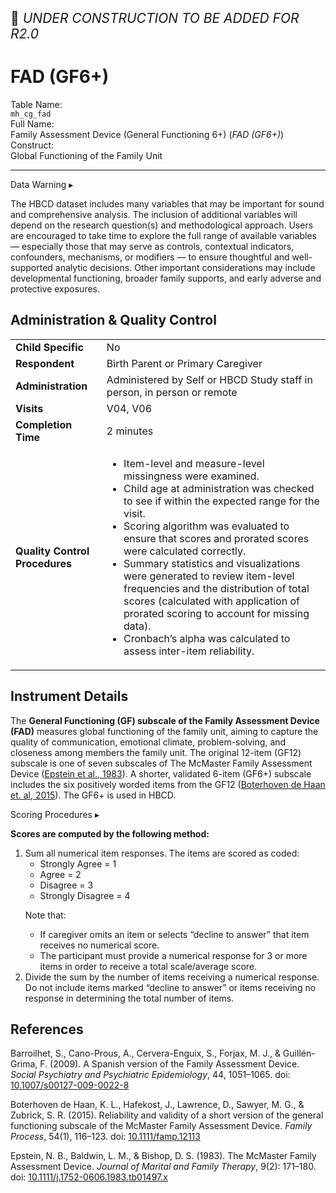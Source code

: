 <p style="font-size: 1.5em;">🚧 <i>UNDER CONSTRUCTION TO BE ADDED FOR R2.0</i> </p>

# FAD (GF6+)
<div class="info-block">
  <div class="info-row">
    <div class="info-label"><i class="fa fa-table"></i> Table Name:</div>
    <div class="info-value"><code>mh_cg_fad</code></div>
  </div>
  <div class="info-row">
    <div class="info-label"><i class="fa-solid fa-maximize"></i> Full Name:</div>
    <div class="info-value">
      Family Assessment Device (General Functioning 6+) (<i>FAD (GF6+)</i>) 
    </div>
  </div>
  <div class="info-row">
    <div class="info-label"><i class="fa-solid fa-tape"></i> Construct:</div>
    <div class="info-value">Global Functioning of the Family Unit</div>
  </div>
</div>

---------------------------------------------

<div id="warning" class="warning-banner" onclick="toggleCollapse(this)">
    <span class="emoji"><i class="fas fa-exclamation-triangle"></i></span>
  <span class="text-with-link">
  <span class="text">Data Warning</i></span>
  <a class="anchor-link" href="#warning" title="Copy link">
  <i class="fa-solid fa-link"></i>
  </a>
  </span>
  <span class="arrow">▸</span>
</div>
<div class="warning-collapsible-content">
<p>The HBCD dataset includes many variables that may be important for sound and comprehensive analysis. The inclusion of additional variables will depend on the research question(s) and methodological approach. Users are encouraged to take time to explore the full range of available variables — especially those that may serve as controls, contextual indicators, confounders, mechanisms, or modifiers — to ensure thoughtful and well-supported analytic decisions. Other important considerations may include developmental functioning, broader family supports, and early adverse and protective exposures.</p>
</div>

## Administration & Quality Control

<table class="table-no-vertical-lines" style="width: 100%; border-collapse: collapse; table-layout: fixed;">
<tbody>
<tr><td><b>Child Specific</b></td>
<td>No </td></tr>
<tr><td><b>Respondent</b></td>
<td>Birth Parent or Primary Caregiver</td></tr>
<tr><td><b>Administration</b></td>
<td style="word-wrap: break-word; white-space: normal;">Administered by Self or HBCD Study staff in person, in person or remote</td></tr>
<tr><td><b>Visits</b></td>
<td>V04, V06</td></tr>
<tr><td><b>Completion Time</b></td>
<td>2 minutes</td></tr>
<tr><td><b>Quality Control Procedures</b></td>
<td style="word-wrap: break-word; white-space: normal;">
    <ul>
  <li>Item-level and measure-level missingness were examined.</li>
  <li>Child age at administration was checked to see if within the expected range for the visit.</li>
  <li>Scoring algorithm was evaluated to ensure that scores and prorated scores were calculated correctly.</li>
  <li>Summary statistics and visualizations were generated to review item-level frequencies and the distribution of total scores (calculated with application of prorated scoring to account for missing data).</li>
  <li>Cronbach’s alpha was calculated to assess inter-item reliability.</li>
</ul>
</td></tr>      
</tbody>
</table>

## Instrument Details

The **General Functioning (GF) subscale of the Family Assessment Device (FAD)** measures global functioning of the family unit, aiming to capture the quality of communication, emotional climate, problem-solving, and closeness among members the family unit. The original 12-item (GF12) subscale is one of seven subscales of The McMaster Family Assessment Device ([Epstein et al., 1983](https://doi.org/10.1111/j.1752-0606.1983.tb01497.x)). A shorter, validated 6-item (GF6+) subscale includes the six positively worded items from the GF12 ([Boterhoven de Haan et. al, 2015](https://doi.org/10.1111/famp.12113)).  The GF6+ is used in HBCD.

<div id="scoring" class="table-banner" onclick="toggleCollapse(this)">
  <span class="emoji"><i class="fa fa-calculator"></i></span>
  <span class="text-with-link">
  <span class="text">Scoring Procedures</span>
  <a class="anchor-link" href="#scoring" title="Copy link">
  <i class="fa-solid fa-link"></i>
  </a>
  </span>
  <span class="arrow">▸</span>
</div>
<div class="collapsible-content">
<p><strong>Scores are computed by the following method:</strong></p>
<ol>
  <li>
    Sum all numerical item responses. The items are scored as coded:
    <ul>
      <li>Strongly Agree = 1</li>
      <li>Agree = 2</li>
      <li>Disagree = 3</li>
      <li>Strongly Disagree = 4</li>
    </ul>
    <p>Note that:</p>
    <ul type="a">
      <li>If caregiver omits an item or selects “decline to answer” that item receives no numerical score.</li>
      <li>The participant must provide a numerical response for 3 or more items in order to receive a total scale/average score.</li>
    </ul>
  </li>
  <li>
    Divide the sum by the number of items receiving a numerical response. Do not include items marked “decline to answer” or items receiving no response in determining the total number of items.
  </li>
</ol>
</div>

## References

<div class="references"> 
<p>Barroilhet, S., Cano-Prous, A., Cervera-Enguix, S., Forjax, M. J., & Guillén-Grima, F. (2009). A Spanish version of the Family Assessment Device. <i>Social Psychiatry and Psychiatric Epidemiology</i>, 44, 1051–1065. doi: <a href="https://doi.org/10.1007/s00127-009-0022-8">10.1007/s00127-009-0022-8</a></p>
<p>Boterhoven de Haan, K. L., Hafekost, J., Lawrence, D., Sawyer, M. G., & Zubrick, S. R. (2015). Reliability and validity of a short version of the general functioning subscale of the McMaster Family Assessment Device. <i>Family Process</i>, 54(1), 116–123. doi: <a href="https://doi.org/10.1111/famp.12113">10.1111/famp.12113</a></p>
<p>Epstein, N. B., Baldwin, L. M., & Bishop, D. S. (1983). The McMaster Family Assessment Device. <i>Journal of Marital and Family Therapy</i>, 9(2): 171–180. doi: <a href="https://doi.org/10.1111/j.1752-0606.1983.tb01497.x">10.1111/j.1752-0606.1983.tb01497.x</a></p>  
</div>

<br>
